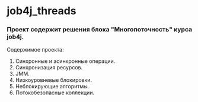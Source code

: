 # job4j_threads
### Проект содержит решения блока "Многопоточность" курса job4j.

Содержимое проекта:

1. Синхронные и асинхронные операции.
2. Синхронизация ресурсов.
3. JMM.
4. Низкоуровневые блокировки.
5. Неблокирующие алгоритмы.
6. Потокобезопасные коллекции.